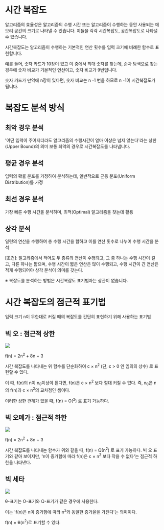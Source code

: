 # 시간 복잡도

알고리즘의 효율성은 알고리즘의 수행 시간 또는 알고리즘이 수행하는 동안 사용되는 메모리 공간의 크기로 나타낼 수 있습니다. 이들을 각각 시간복잡도, 공간복잡도로 나타낼 수 있습니다.

시간복잡도는 알고리즘이 수행하는 기본적인 연산 횟수를 입력 크기에 비례한 함수로 표현합니다.

예를 들어, 숫자 카드가 10장이 있고 이 중에서 최대 숫자를 찾는데, 순차 탐색으로 찾는 경우에 숫자 비교가 기본적인 연산이고, 숫자 비교가 9번입니다.

숫자 카드가 만약에 n장이 있다면, 숫자 비교는 n -1 번을 하므로 n -1이 시간복잡도가 됩니다.

# 복잡도 분석 방식

## 최악 경우 분석
'어떤 입력이 주어지더라도 알고리즘의 수행시간이 얼마 이상은 넘지 않는다'라는 상한(Upper Bound)의 의미
보통 최악의 경우로 시간복잡도를 나타냅니다.

## 평균 경우 분석
입력의 확률 분포를 가정하여 분석하는데, 일반적으로 균등 분포(Uniform Distribution)를 가정

## 최선 경우 분석
가장 빠른 수행 시간을 분석하며, 최적(Optimal) 알고리즘을 찾는데 활용

## 상각 분석 
일련의 연산을 수행하여 총 수행 시간을 합하고 이를 연산 횟수로 나누어 수행 시간을 분석

[조건]: 알고리즘에서 적어도 두 종류의 연산이 수행되고, 그 중 하나는 수행 시간이 길고, 다른 하나는 짧으며, 수행 시간이 짧은 연산은 많이 수행되고, 수행 시간이 긴 연산은 적게 수행되어야 상각 분석이 의미를 갖는다.


※ 복잡도를 분석하는 방법은 시간복잡도 표기법과는 상관이 없습니다.


# 시간 복잡도의 점근적 표기법

입력 크기 n이 무한대로 커질 때의 복잡도를 간단히 표현하기 위해 사용하는 표기법

## 빅 오 : 점근적 상한
![](https://img1.daumcdn.net/thumb/R1280x0/?scode=mtistory2&fname=https%3A%2F%2Fblog.kakaocdn.net%2Fdn%2Ftahax%2FbtqF9moXVED%2F35fpkZk9Vf4kTgHQr9aMDk%2Fimg.png)

<p>f(n) = 2n<sup>2</sup> + 8n + 3</p>

시간 복잡도를 나타내는 위 함수를 단순화하여 c &times; n<sup>2</sup> (단, c > 0 인 임의의 상수) 로 표현할 수 있다. 

이 때, f(n)의 n이 n<sub>0</sub>이상이 된다면, f(n)은 c &times; n<sup>2</sup> 보다 절대 커질 수 없다. 즉, n<sub>0</sub>은 n의 f(n)과 c &times; n<sup>2</sup>의 교차점인 셈이다. 

이러한 상한 관계가 있을 때, f(n) = O(<sup>2</sup>) 로 표기 가능하다.


## 빅 오메가 : 점근적 하한
![](https://img1.daumcdn.net/thumb/R1280x0/?scode=mtistory2&fname=https%3A%2F%2Fblog.kakaocdn.net%2Fdn%2FbpT12a%2FbtqF7uVQzEc%2FOqnbIpVVTnMqzK9ZgfZ4E1%2Fimg.png)

<p>f(n) = 2n<sup>2</sup> + 8n + 3</p>

시간 복잡도를 나타내는 함수가 위와 같을 때, f(n) = Ω(n<sup>2</sup>) 로 표기 가능하다. 빅 오 표기와 같아 보이지만, 'n이 증가함에 따라 f(n)은 c &times; n<sup>2</sup> 보다 작을 수 없다'는 점근적 하한을 나타낸다.  

## 빅 세타
![](https://img1.daumcdn.net/thumb/R1280x0/?scode=mtistory2&fname=https%3A%2F%2Fblog.kakaocdn.net%2Fdn%2Fq1bNp%2FbtqF7MaX34Q%2FtBzUj49xMRpkUWtknOV8E1%2Fimg.png)

θ-표기는 O-표기와 Ω-표기가 같은 경우에 사용한다. 

이는 'f(n)은 n이 증가함에 따라 n<sup>2</sup>와 동일한 증가율을 가진다'는 의미이다.

f(n) = θ(n<sup>2</sup>)로 표기할 수 있다.